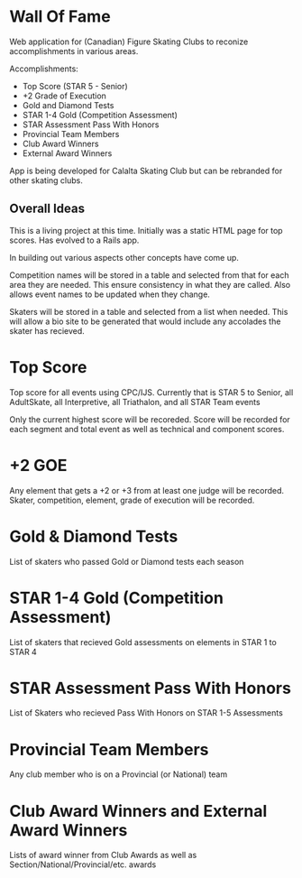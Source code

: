 # Wall Of Fame

Web application for (Canadian) Figure Skating Clubs to reconize accomplishments in various areas.

Accomplishments:

* Top Score (STAR 5 - Senior)
* +2 Grade of Execution
* Gold and Diamond Tests
* STAR 1-4 Gold (Competition Assessment)
* STAR Assessment Pass With Honors
* Provincial Team Members
* Club Award Winners
* External Award Winners

App is being developed for Calalta Skating Club but can be rebranded for other skating clubs.

## Overall Ideas
This is a living project at this time. Initially was a static HTML page for top scores. Has evolved to a Rails app.

In building out various aspects other concepts have come up.

Competition names will be stored in a table and selected from that for each area they are needed. This ensure consistency in what they are called.
Also allows event names to be updated when they change.

Skaters will be stored in a table and selected from a list when needed. This will allow a bio site to be generated that would include any accolades the skater has recieved.

# Top Score
Top score for all events using CPC/IJS. Currently that is STAR 5 to Senior, all AdultSkate, all Interpretive, all Triathalon, and all STAR Team events

Only the current highest score will be recoreded. Score will be recorded for each segment and total event as well as technical and component scores.

# +2 GOE
Any element that gets a +2 or +3 from at least one judge will be recorded. Skater, competition, element, grade of execution will be recorded.

# Gold & Diamond Tests
List of skaters who passed Gold or Diamond tests each season

# STAR 1-4 Gold (Competition Assessment)
List of skaters that recieved Gold assessments on elements in STAR 1 to STAR 4

# STAR Assessment Pass With Honors
List of Skaters who recieved Pass With Honors on STAR 1-5 Assessments

# Provincial Team Members
Any club member who is on a Provincial (or National) team

# Club Award Winners and External Award Winners
Lists of award winner from Club Awards as well as Section/National/Provincial/etc. awards
